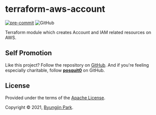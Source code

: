 # terraform-aws-account

[![pre-commit](https://img.shields.io/badge/pre--commit-enabled-brightgreen?logo=pre-commit&logoColor=white)](https://github.com/pre-commit/pre-commit)
![GitHub](https://img.shields.io/github/license/tedilabs/terraform-aws-account?color=blue&style=flat-square)

Terraform module which creates Account and IAM related resources on AWS.


## Self Promotion

Like this project? Follow the repository on [GitHub](https://github.com/tedilabs/terraform-aws-account). And if you're feeling especially charitable, follow **[posquit0](https://github.com/posquit0)** on GitHub.


## License

Provided under the terms of the [Apache License](LICENSE).

Copyright © 2021, [Byungjin Park](https://www.posquit0.com).
